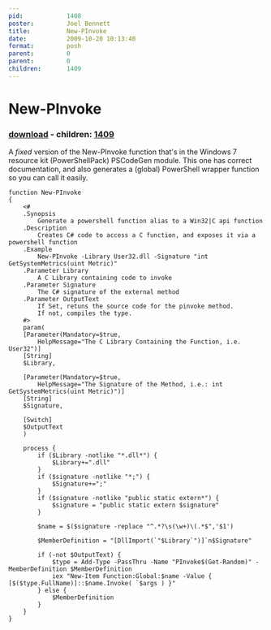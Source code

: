 ```yaml
---
pid:            1408
poster:         Joel Bennett
title:          New-PInvoke
date:           2009-10-20 10:13:40
format:         posh
parent:         0
parent:         0
children:       1409
---
```


# New-PInvoke

### [download](1408.ps1) - children: [1409](1409.md)

A *fixed* version of the New-PInvoke function that's in the Windows 7 resource kit (PowerShellPack) PSCodeGen module.  This one has correct documentation, and also generates a (global) PowerShell wrapper function so you can call it easily.

```posh
function New-PInvoke
{
    <#
    .Synopsis
        Generate a powershell function alias to a Win32|C api function
    .Description
        Creates C# code to access a C function, and exposes it via a powershell function
    .Example
        New-PInvoke -Library User32.dll -Signature "int GetSystemMetrics(uint Metric)"
    .Parameter Library
        A C Library containing code to invoke
    .Parameter Signature
        The C# signature of the external method
    .Parameter OutputText
        If Set, retuns the source code for the pinvoke method.
        If not, compiles the type. 
    #>
    param(
    [Parameter(Mandatory=$true, 
        HelpMessage="The C Library Containing the Function, i.e. User32")]
    [String]
    $Library,
    
    [Parameter(Mandatory=$true,
        HelpMessage="The Signature of the Method, i.e.: int GetSystemMetrics(uint Metric)")]
    [String]
    $Signature,
    
    [Switch]
    $OutputText
    )
    
    process {
        if ($Library -notlike "*.dll*") {
            $Library+=".dll"
        }
        if ($signature -notlike "*;") {
            $Signature+=";"
        }
        if ($signature -notlike "public static extern*") {
            $signature = "public static extern $signature"
        }
        
        $name = $($signature -replace "^.*?\s(\w+)\(.*$",'$1')
        
        $MemberDefinition = "[DllImport(`"$Library`")]`n$Signature"
        
        if (-not $OutputText) {
            $type = Add-Type -PassThru -Name "PInvoke$(Get-Random)" -MemberDefinition $MemberDefinition
            iex "New-Item Function:Global:$name -Value { [$($type.FullName)]::$name.Invoke( `$args ) }"
        } else {
            $MemberDefinition
        }
    }
}
```

